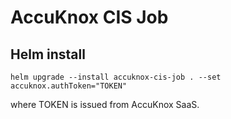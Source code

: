 # AccuKnox CIS Job

## Helm install

```
helm upgrade --install accuknox-cis-job . --set accuknox.authToken="TOKEN"
```
where TOKEN is issued from AccuKnox SaaS.

